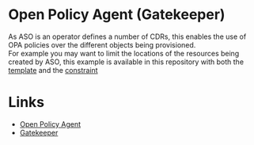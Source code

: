 # Open Policy Agent (Gatekeeper)

As ASO is an operator defines a number of CDRs, this enables the use of OPA policies over the different objects being provisioned.  
For example you may want to limit the locations of the resources being created by ASO, this example is available in this repository with both the [template](./aso_allowed_locations-template.yaml) and the [constraint](./aso_allowed_locations-template.yaml)


# Links
 * [Open Policy Agent](https://www.openpolicyagent.org/)
 * [Gatekeeper](https://github.com/open-policy-agent/gatekeeper)